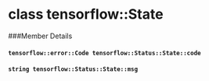 # class tensorflow::State

\###Member Details

#### `tensorflow::error::Code tensorflow::Status::State::code` <a href="#tensorflow_error_code_tensorflow_status_state_code" id="tensorflow_error_code_tensorflow_status_state_code"></a>

#### `string tensorflow::Status::State::msg` <a href="#string_tensorflow_status_state_msg" id="string_tensorflow_status_state_msg"></a>
